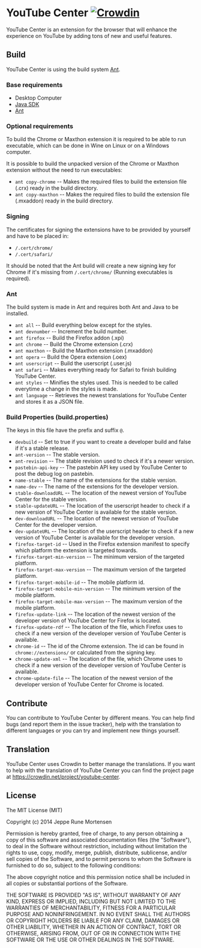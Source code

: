 # YouTube Center [![Crowdin](https://d322cqt584bo4o.cloudfront.net/youtube-center/localized.png)](https://crowdin.net/project/youtube-center)
YouTube Center is an extension for the browser that will enhance the experience on YouTube by adding tons of new and useful features.

## Build
YouTube Center is using the build system [Ant](http://ant.apache.org/).

### Base requirements
 * Desktop Computer
 * [Java SDK](http://www.oracle.com/technetwork/java/javase/downloads/index.html)
 * [Ant](http://ant.apache.org/)

### Optional requirements
To build the Chrome or Maxthon extension it is required to be able to run executable, which can be done in Wine on Linux or on a Windows computer.

It is possible to build the unpacked version of the Chrome or Maxthon extension without the need to run executables:
 * `ant copy-chrome` -- Makes the required files to build the extension file (.crx) ready in the build directory.
 * `ant copy-maxthon` -- Makes the required files to build the extension file (.mxaddon) ready in the build directory.

### Signing
The certificates for signing the extensions have to be provided by yourself and have to be placed in:
 * `/.cert/chrome/`
 * `/.cert/safari/`
 
It should be noted that the Ant build will create a new signing key for Chrome if it's missing from `/.cert/chrome/` (Running executables is required).
 
### Ant
The build system is made in Ant and requires both Ant and Java to be installed.

 * `ant all` -- Build everything below except for the styles.
 * `ant devnumber` -- Increment the build number.
 * `ant firefox` -- Build the Firefox addon (.xpi)
 * `ant chrome` -- Build the Chrome extension (.crx)
 * `ant maxthon` -- Build the Maxthon extension (.mxaddon)
 * `ant opera` -- Build the Opera extension (.oex)
 * `ant userscript` -- Build the userscript (.user.js)
 * `ant safari` -- Makes everything ready for Safari to finish building YouTube Center.
 * `ant styles` -- Minifies the styles used. This is needed to be called everytime a change in the styles is made.
 * `ant language` -- Retrieves the newest translations for YouTube Center and stores it as a JSON file.

### Build Properties (build.properties)
The keys in this file have the prefix and suffix `@`.

 * `devbuild` -- Set to true if you want to create a developer build and false if it's a stable release.
 * `ant-version` -- The stable version.
 * `ant-revision` -- The stable revision used to check if it's a newer version.
 * `pastebin-api-key` -- The pastebin API key used by YouTube Center to post the debug log on pastebin.
 * `name-stable` -- The name of the extensions for the stable version.
 * `name-dev` -- The name of the extensions for the developer version.
 * `stable-downloadURL` -- The location of the newest version of YouTube Center for the stable version.
 * `stable-updateURL` -- The location of the userscript header to check if a new version of YouTube Center is available for the stable version.
 * `dev-downloadURL` -- The location of the newest version of YouTube Center for the developer version.
 * `dev-updateURL` -- The location of the userscript header to check if a new version of YouTube Center is available for the developer version.
 * `firefox-target-id` -- Used in the Firefox extension manifest to specify which platform the extension is targeted towards.
 * `firefox-target-min-version` -- The minimum version of the targeted platform.
 * `firefox-target-max-version` -- The maximum version of the targeted platform.
 * `firefox-target-mobile-id` -- The mobile platform id.
 * `firefox-target-mobile-min-version` -- The minimum version of the mobile platform.
 * `firefox-target-mobile-max-version` -- The maximum version of the mobile platform.
 * `firefox-update-link` -- The location of the newest version of the developer version of YouTube Center for Firefox is located.
 * `firefox-update-rdf` -- The location of the file, which Firefox uses to check if a new version of the developer version of YouTube Center is available.
 * `chrome-id` -- The id of the Chrome extension. The id can be found in `chrome://extensions/` or calculated from the signing key.
 * `chrome-update-xml` -- The location of the file, which Chrome uses to check if a new version of the developer version of YouTube Center is available.
 * `chrome-update-file` -- The location of the newest version of the developer version of YouTube Center for Chrome is located.

## Contribute
You can contribute to YouTube Center by different means. You can help find bugs (and report them in the issue tracker), help with the translation to different languages or you can try and implement new things yourself.

## Translation
YouTube Center uses Crowdin to better manage the translations. If you want to help with the translation of YouTube Center you can find the project page at https://crowdin.net/project/youtube-center.

## License
The MIT License (MIT)

Copyright (c) 2014 Jeppe Rune Mortensen

Permission is hereby granted, free of charge, to any person obtaining a copy of
this software and associated documentation files (the "Software"), to deal in
the Software without restriction, including without limitation the rights to
use, copy, modify, merge, publish, distribute, sublicense, and/or sell copies of
the Software, and to permit persons to whom the Software is furnished to do so,
subject to the following conditions:

The above copyright notice and this permission notice shall be included in all
copies or substantial portions of the Software.

THE SOFTWARE IS PROVIDED "AS IS", WITHOUT WARRANTY OF ANY KIND, EXPRESS OR
IMPLIED, INCLUDING BUT NOT LIMITED TO THE WARRANTIES OF MERCHANTABILITY, FITNESS
FOR A PARTICULAR PURPOSE AND NONINFRINGEMENT. IN NO EVENT SHALL THE AUTHORS OR
COPYRIGHT HOLDERS BE LIABLE FOR ANY CLAIM, DAMAGES OR OTHER LIABILITY, WHETHER
IN AN ACTION OF CONTRACT, TORT OR OTHERWISE, ARISING FROM, OUT OF OR IN
CONNECTION WITH THE SOFTWARE OR THE USE OR OTHER DEALINGS IN THE SOFTWARE.
 
